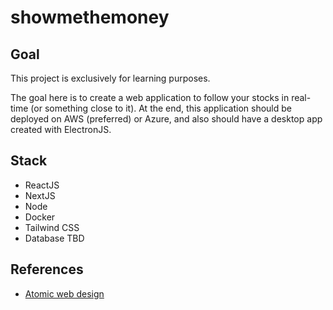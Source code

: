 # showmethemoney

## Goal

This project is exclusively for learning purposes.

The goal here is to create a web application to follow your stocks in real-time (or something close to it). 
At the end, this application should be deployed on AWS (preferred) or Azure, and also should have a desktop app created with ElectronJS.

## Stack

- ReactJS
- NextJS
- Node
- Docker
- Tailwind CSS
- Database TBD

## References
- [Atomic web design](https://bradfrost.com/blog/post/atomic-web-design/)
